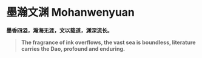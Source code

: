 # 墨瀚文渊 Mohanwenyuan
**墨香四溢，瀚海无涯，文以载道，渊深流长。**

> **The fragrance of ink overflows, the vast sea is boundless, literature carries the Dao, profound and enduring.**
